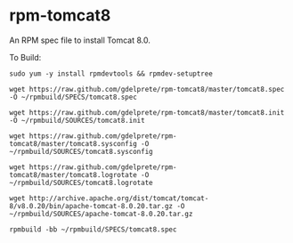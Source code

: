 rpm-tomcat8
===========

An RPM spec file to install Tomcat 8.0.

To Build:

`sudo yum -y install rpmdevtools && rpmdev-setuptree`

`wget https://raw.github.com/gdelprete/rpm-tomcat8/master/tomcat8.spec -O ~/rpmbuild/SPECS/tomcat8.spec`

`wget https://raw.github.com/gdelprete/rpm-tomcat8/master/tomcat8.init -O ~/rpmbuild/SOURCES/tomcat8.init`

`wget https://raw.github.com/gdelprete/rpm-tomcat8/master/tomcat8.sysconfig -O ~/rpmbuild/SOURCES/tomcat8.sysconfig`

`wget https://raw.github.com/gdelprete/rpm-tomcat8/master/tomcat8.logrotate -O ~/rpmbuild/SOURCES/tomcat8.logrotate`

`wget http://archive.apache.org/dist/tomcat/tomcat-8/v8.0.20/bin/apache-tomcat-8.0.20.tar.gz -O ~/rpmbuild/SOURCES/apache-tomcat-8.0.20.tar.gz`

`rpmbuild -bb ~/rpmbuild/SPECS/tomcat8.spec`

